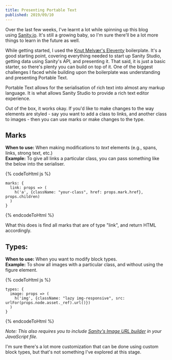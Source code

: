 ```yaml
---
title: Presenting Portable Text
published: 2019/09/10
---
```


Over the last few weeks, I've learnt a lot while spinning up this blog using [Sanity.io](http://sanity.io/). It's still a growing baby, so I'm sure there'll be a lot more things to learn in the future as well.

While getting started, I used the [Knut Melvær's Eleventy](https://github.com/kmelve/eleventy-sanity-blog-boilerplate) boilerplate. It's a good starting point, covering everything needed to start up Sanity Studio, getting data using Sanity's API, and presenting it. That said, it is just a basic starter, so there's plenty you can build on top of it. One of the biggest challenges I faced while building upon the boilerplate was understanding and presenting Portable Text.

Portable Text allows for the serialisation of rich text into almost any markup language. It is what allows Sanity Studio to provide a rich text editor experience.

Out of the box, it works okay. If you'd like to make changes to the way elements are styled - say you want to add a class to links, and another class to images - then you can use marks or make changes to the type.

## **Marks**

**When to use:** When making modifications to _text_ elements (e.g., spans, links, strong text, etc.)  
**Example:** To give all links a particular class, you can pass something like the below into the serialiser.

{% codeToHtml js %}
<!-- markdownlint-disable -->
    marks: {
      link: props => (
        h('a', {className: "your-class", href: props.mark.href}, props.children)
      )
    }
<!-- markdownlint-enable -->
{% endcodeToHtml %}

What this does is find all marks that are of type "link", and return HTML accordingly.

## **Types:**

**When to use:** When you want to modify block types.  
**Example:** To show all images with a particular class, and without using the figure element.

{% codeToHtml js %}
<!-- markdownlint-disable -->
    types: {
      image: props => (
        h('img', {className: "lazy img-responsive", src: urlFor(props.node.asset._ref).url()})
      )
    }
<!-- markdownlint-enable -->
{% endcodeToHtml %}

_Note: This also requires you to include [Sanity's Image URL builder](https://www.npmjs.com/package/@sanity/image-url) in your JavaScript file._

I'm sure there's a lot more customization that can be done using custom block types, but that's not something I've explored at this stage.
